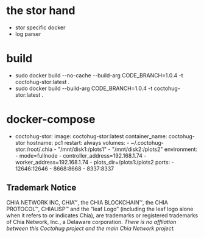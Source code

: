 # the stor hand
- stor specific docker
- log parser

# build
- sudo docker build --no-cache --build-arg CODE_BRANCH=1.0.4 -t coctohug-stor:latest .
- sudo docker build --build-arg CODE_BRANCH=1.0.4 -t coctohug-stor:latest .

# docker-compose
- coctohug-stor: 
        image: coctohug-stor:latest 
        container_name: coctohug-stor
        hostname: pc1 
        restart: always 
        volumes: 
            - ~/.coctohug-stor:/root/.chia 
            - "/mnt/disk1:/plots1" 
            - "/mnt/disk2:/plots2" 
        environment: 
            - mode=fullnode 
            - controller_address=192.168.1.74 
            - worker_address=192.168.1.74
            - plots_dir=/plots1:/plots2 
        ports: 
            - 12646:12646 
            - 8668:8668 
            - 8337:8337

## Trademark Notice
CHIA NETWORK INC, CHIA™, the CHIA BLOCKCHAIN™, the CHIA PROTOCOL™, CHIALISP™ and the “leaf Logo” (including the leaf logo alone when it refers to or indicates Chia), are trademarks or registered trademarks of Chia Network, Inc., a Delaware corporation. *There is no affliation between this Coctohug project and the main Chia Network project.*
 
 
 
